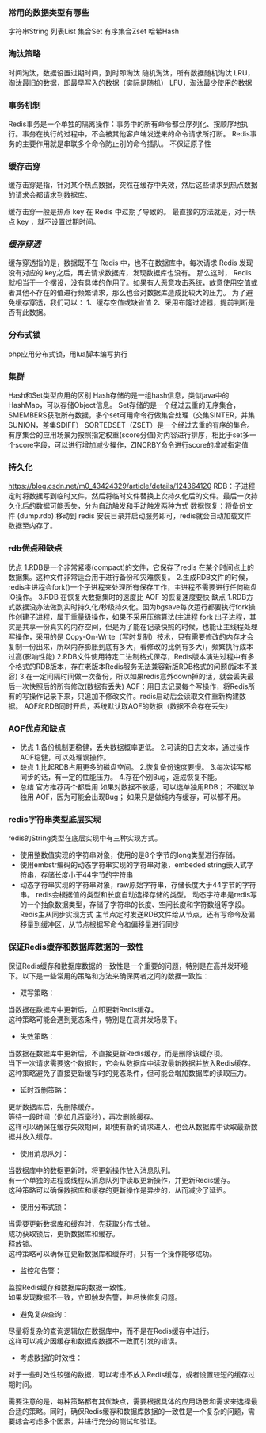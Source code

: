 ### 常用的数据类型有哪些
字符串String
列表List
集合Set
有序集合Zset
哈希Hash

### 淘汰策略
时间淘汰，数据设置过期时间，到时即淘汰
随机淘汰，所有数据随机淘汰
LRU，淘汰最旧的数据，即最早写入的数据（实际是随机）
LFU，淘汰最少使用的数据
### 事务机制
Redis事务是一个单独的隔离操作：事务中的所有命令都会序列化、按顺序地执行。事务在执行的过程中，不会被其他客户端发送来的命令请求所打断。
Redis事务的主要作用就是串联多个命令防止别的命令插队。
不保证原子性
### 缓存击穿
缓存击穿是指，针对某个热点数据，突然在缓存中失效，然后这些请求到热点数据的请求会都请求到数据库。

缓存击穿一般是热点 key 在 Redis 中过期了导致的。 最直接的方法就是，对于热点 key ，就不设置过期时间。
### _缓存穿透_
缓存穿透指的是，数据既不在 Redis 中，也不在数据库中。每次请求 Redis 发现没有对应的 key之后，再去请求数据库，发现数据库也没有。 那么这时， Redis 就相当于一个摆设，没有具体的作用了。如果有人恶意攻击系统，故意使用空值或者其他不存在的值进行频繁请求，那么也会对数据库造成比较大的压力。
为了避免缓存穿透，我们可以：
1、缓存空值或缺省值
2、采用布隆过滤器，提前判断是否有此数据。
### 分布式锁
php应用分布式锁，用lua脚本编写执行
### 集群
Hash和Set类型应用的区别
Hash存储的是一组hash信息，类似java中的HashMap，可以存储Object信息。
Set存储的是一个经过去重的无序集合，SMEMBERS获取所有数据，多个set可用命令行做集合处理（交集SINTER，并集SUNION，差集SDIFF）
SORTEDSET（ZSET）是一个经过去重的有序的集合。有序集合的应用场景为按照指定权重(score分值)对内容进行排序，相比于set多一个score字段，可以进行增加减少操作，ZINCRBY命令进行score的增减指定值
### 持久化
https://blog.csdn.net/m0_43424329/article/details/124364120
RDB：子进程定时将数据写到临时文件，然后将临时文件替换上次持久化后的文件。最后一次持久化后的数据可能丢失，分为自动触发和手动触发两种方式
数据恢复：将备份文件 (dump.rdb) 移动到 redis 安装目录并启动服务即可，redis就会自动加载文件数据至内存了。
### ~~rdb优点和缺点~~
优点
1.RDB是一个非常紧凑(compact)的文件，它保存了redis 在某个时间点上的数据集。这种文件非常适合用于进行备份和灾难恢复。
2.生成RDB文件的时候，redis主进程会fork()一个子进程来处理所有保存工作，主进程不需要进行任何磁盘IO操作。
3.RDB 在恢复大数据集时的速度比 AOF 的恢复速度要快
缺点
1.RDB方式数据没办法做到实时持久化/秒级持久化。因为bgsave每次运行都要执行fork操作创建子进程，属于重量级操作，如果不采用压缩算法(主进程 fork 出子进程，其实是共享一份真实的内存空间，但是为了能在记录快照的时候，也能让主线程处理写操作，采用的是 Copy-On-Write（写时复制）技术，只有需要修改的内存才会复制一份出来，所以内存膨胀到底有多大，看修改的比例有多大)，频繁执行成本过高(影响性能)
2.RDB文件使用特定二进制格式保存，Redis版本演进过程中有多个格式的RDB版本，存在老版本Redis服务无法兼容新版RDB格式的问题(版本不兼容)
3.在一定间隔时间做一次备份，所以如果redis意外down掉的话，就会丢失最后一次快照后的所有修改(数据有丢失)
AOF：用日志记录每个写操作，将Redis所有的写操作记录下来，只追加不修改文件。redis启动后会读取文件重新构建数据。
AOF和RDB同时开启，系统默认取AOF的数据（数据不会存在丢失）
### AOF优点和缺点
- 优点
1.备份机制更稳健，丢失数据概率更低。
2.可读的日志文本，通过操作AOF稳健，可以处理误操作。
- 缺点
1.比起RDB占用更多的磁盘空间。
2.恢复备份速度要慢。
3.每次读写都同步的话，有一定的性能压力。
4.存在个别Bug，造成恢复不能。
- 总结
官方推荐两个都启用
如果对数据不敏感，可以选单独用RDB；
不建议单独用 AOF，因为可能会出现Bug；
如果只是做纯内存缓存，可以都不用。
### redis字符串类型底层实现
redis的String类型在底层实现中有三种实现方式。
- 使用整数值实现的字符串对象，使用的是8个字节的long类型进行存储。
- 使用embstr编码的动态字符串实现的字符串对象，embeded string嵌入式字符串，存储长度小于44字节的字符串
- 动态字符串实现的字符串对象，raw原始字符串，存储长度大于44字节的字符串。
  redis会根据值的类型和长度自动选择存储的类型。
  动态字符串是redis写的一个抽象数据类型，存储了字符串的长度、空闲长度和字符数组等字段。
  Redis主从同步实现方式
  主节点定时发送RDB文件给从节点，还有写命令及偏移量到缓冲区，从节点根据写命令和偏移量进行同步
  
### 保证Redis缓存和数据库数据的一致性

保证Redis缓存和数据库数据的一致性是一个重要的问题，特别是在高并发环境下。以下是一些常用的策略和方法来确保两者之间的数据一致性：

- 双写策略：

当数据在数据库中更新后，立即更新Redis缓存。      
这种策略可能会遇到竞态条件，特别是在高并发场景下。

- 失效策略：

当数据在数据库中更新后，不直接更新Redis缓存，而是删除该缓存项。      
当下一次请求需要这个数据时，它会从数据库中读取最新数据并放入Redis缓存。      
这种策略避免了直接更新缓存时的竞态条件，但可能会增加数据库的读取压力。

- 延时双删策略：

更新数据库后，先删除缓存。     
等待一段时间（例如几百毫秒），再次删除缓存。      
这样可以确保在缓存失效期间，即使有新的请求进入，也会从数据库中读取最新数据并放入缓存。

- 使用消息队列：

当数据库中的数据更新时，将更新操作放入消息队列。      
有一个单独的进程或线程从消息队列中读取更新操作，并更新Redis缓存。     
这种策略可以确保数据库和缓存的更新操作是异步的，从而减少了延迟。

- 使用分布式锁：

当需要更新数据库和缓存时，先获取分布式锁。   
成功获取锁后，更新数据库和缓存。    
释放锁。    
这种策略可以确保在更新数据库和缓存时，只有一个操作能够成功。

- 监控和告警：

监控Redis缓存和数据库的数据一致性。    
如果发现数据不一致，立即触发告警，并尽快修复问题。

- 避免复杂查询：

尽量将复杂的查询逻辑放在数据库中，而不是在Redis缓存中进行。    
这样可以减少因缓存和数据库数据不一致而引发的错误。

- 考虑数据的时效性：

对于一些时效性较强的数据，可以考虑不放入Redis缓存，或者设置较短的缓存过期时间。    

需要注意的是，每种策略都有其优缺点，需要根据具体的应用场景和需求来选择最合适的策略。同时，确保Redis缓存和数据库数据的一致性是一个复杂的问题，需要综合考虑多个因素，并进行充分的测试和验证。